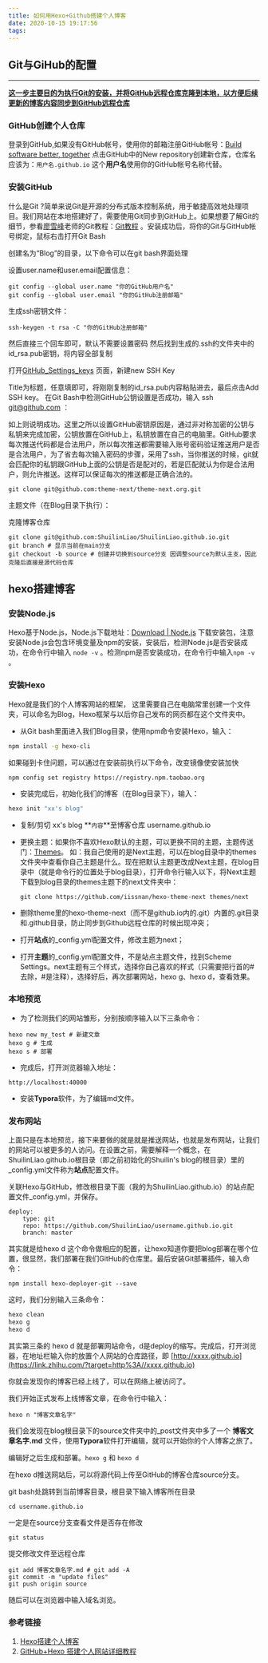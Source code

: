 ```yaml
---
title: 如何用Hexo+Github搭建个人博客
date: 2020-10-15 19:17:56
tags:
---
```


## Git与GiHub的配置

****

**<u>这一步主要目的为执行Git的安装，并将GitHub远程仓库克隆到本地，以方便后续更新的博客内容同步到GitHub远程仓库</u>**

### **GitHub创建个人仓库**

登录到GitHub,如果没有GitHub帐号，使用你的邮箱注册GitHub帐号：[Build software better, together](https://link.zhihu.com/?target=https%3A//github.com/) 点击GitHub中的New repository创建新仓库，仓库名应该为：`用户名.github.io` 这个**用户名**使用你的GitHub帐号名称代替。

### **安装GitHub**

什么是Git ?简单来说Git是开源的分布式版本控制系统，用于敏捷高效地处理项目。我们网站在本地搭建好了，需要使用Git同步到GitHub上。如果想要了解Git的细节，参看[廖雪峰](https://link.zhihu.com/?target=http%3A//weibo.com/liaoxuefeng)老师的Git教程：[Git教程](https://link.zhihu.com/?target=http%3A//www.liaoxuefeng.com/wiki/0013739516305929606dd18361248578c67b8067c8c017b000) 。安装成功后，将你的Git与GitHub帐号绑定，鼠标右击打开Git Bash

创建名为“Blog”的目录，以下命令可以在git bash界面处理

设置user.name和user.email配置信息：

```
git config --global user.name "你的GitHub用户名"
git config --global user.email "你的GitHub注册邮箱"
```

生成ssh密钥文件：

```
ssh-keygen -t rsa -C "你的GitHub注册邮箱"
```

然后直接三个回车即可，默认不需要设置密码
然后找到生成的.ssh的文件夹中的id_rsa.pub密钥，将内容全部复制

打开[GitHub_Settings_keys](https://link.zhihu.com/?target=https%3A//github.com/settings/keys) 页面，新建new SSH Key

Title为标题，任意填即可，将刚刚复制的id_rsa.pub内容粘贴进去，最后点击Add SSH key。
在Git Bash中检测GitHub公钥设置是否成功，输入 ssh git@github.com ：

如上则说明成功。这里之所以设置GitHub密钥原因是，通过非对称加密的公钥与私钥来完成加密，公钥放置在GitHub上，私钥放置在自己的电脑里。GitHub要求每次推送代码都是合法用户，所以每次推送都需要输入账号密码验证推送用户是否是合法用户，为了省去每次输入密码的步骤，采用了ssh，当你推送的时候，git就会匹配你的私钥跟GitHub上面的公钥是否是配对的，若是匹配就认为你是合法用户，则允许推送。这样可以保证每次的推送都是正确合法的。

```
git clone git@github.com:theme-next/theme-next.org.git
```

主题文件（在Blog目录下执行）：

克隆博客仓库

```
git clone git@github.com:ShuilinLiao/ShuilinLiao.github.io.git
git branch # 显示当前在main分支
git checkout -b source # 创建并切换到source分支 因调整source为默认主支，因此克隆后直接是源代码仓库
```

## hexo搭建博客
### **安装Node.js**

Hexo基于Node.js，Node.js下载地址：[Download | Node.js](https://link.zhihu.com/?target=https%3A//nodejs.org/en/download/) 下载安装包，注意安装Node.js会包含环境变量及npm的安装，安装后，检测Node.js是否安装成功，在命令行中输入 `node -v` 。检测npm是否安装成功，在命令行中输入`npm -v` 。

### **安装Hexo**

Hexo就是我们的个人博客网站的框架， 这里需要自己在电脑常里创建一个文件夹，可以命名为Blog，Hexo框架与以后你自己发布的网页都在这个文件夹中。

- 从Git bash里面进入我们Blog目录，使用npm命令安装Hexo，输入：

```bash
npm install -g hexo-cli 
```

如果碰到卡住问题，可以通过在安装前执行以下命令，改变镜像使安装加快

`npm config set registry https://registry.npm.taobao.org`

- 安装完成后，初始化我们的博客（在Blog目录下），输入：

```bash
hexo init "xx's blog"
```

- 复制/剪切 xx's blog **`内容`**至博客仓库 username.github.io

- 更换主题：如果你不喜欢Hexo默认的主题，可以更换不同的主题，主题传送门：[Themes](https://link.zhihu.com/?target=https%3A//hexo.io/themes/)。 如：我自己使用的是Next主题，可以在blog目录中的themes文件夹中查看你自己主题是什么。现在把默认主题更改成Next主题，在blog目录中（就是命令行的位置处于blog目录），打开命令行输入以下，将Next主题下载到blog目录的themes主题下的next文件夹中：

  ```
  git clone https://github.com/iissnan/hexo-theme-next themes/next
  ```

- 删除theme里的hexo-theme-next（而不是github.io内的.git）内置的.git目录和.github目录，防止同步到Github远程仓库的时候出现冲突；

- 打开**站点**的_config.yml配置文件，修改主题为next；

- 打开**主题**的_config.yml配置文件，不是站点主题文件，找到Scheme Settings。next主题有三个样式，选择你自己喜欢的样式（只需要把行首的#去除，#是注释），选择好后，再次部署网站，hexo g、hexo d，查看效果。

### 本地预览

- 为了检测我们的网站雏形，分别按顺序输入以下三条命令：

```
hexo new my_test # 新建文章
hexo g # 生成
hexo s # 部署
```

- 完成后，打开浏览器输入地址：

```
http://localhost:40000
```

- 安装**Typora**软件，为了编辑md文件。

### 发布网站

上面只是在本地预览，接下来要做的就是就是推送网站，也就是发布网站，让我们的网站可以被更多的人访问。在设置之前，需要解释一个概念，在ShuilinLiao.github.io根目录（即之前初始化的Shuilin's blog的根目录）里的_config.yml文件称为**站点**配置文件。

关联Hexo与GitHub，修改根目录下面（我的为ShuilinLiao.github.io）的站点配置文件_config.yml，并保存。

```
deploy:
    type: git
    repo: https://github.com/ShuilinLiao/username.github.io.git
    branch: master
```

其实就是给hexo d 这个命令做相应的配置，让hexo知道你要把blog部署在哪个位置，很显然，我们部署在我们GitHub的仓库里。最后安装Git部署插件，输入命令：

```basemake
npm install hexo-deployer-git --save
```

这时，我们分别输入三条命令：

```bash
hexo clean 
hexo g 
hexo d
```

其实第三条的 hexo d 就是部署网站命令，d是deploy的缩写。完成后，打开浏览器，在地址栏输入你的放置个人网站的仓库路径，即 [http://xxxx.github.io](https://link.zhihu.com/?target=http%3A//xxxx.github.io) 

你就会发现你的博客已经上线了，可以在网络上被访问了。

我们开始正式发布上线博客文章，在命令行中输入：

```
hexo n "博客文章名字"
```

我们会发现在blog根目录下的source文件夹中的_post文件夹中多了一个 **博客文章名字.md** 文件，使用**Typora**软件打开编辑，就可以开始你的个人博客之旅了。

编辑好之后生成和部署。`hexo g` 和 `hexo d`

在hexo d推送网站后，可以将源代码上传至GitHub的博客仓库source分支。

git bash处跳转到当前博客目录，根目录下输入博客所在目录

```
cd username.github.io
```

一定是在source分支查看文件是否存在修改

```
git status
```

提交修改文件至远程仓库

```
git add 博客文章名字.md # git add -A
git commit -m "update files"
git push origin source
```

随后可以在浏览器中输入域名浏览。



### 参考链接

1. [Hexo搭建个人博客](https://zouhua.top/archives/ec7d7221.html#more)
2. [GitHub+Hexo 搭建个人网站详细教程](https://zhuanlan.zhihu.com/p/26625249)